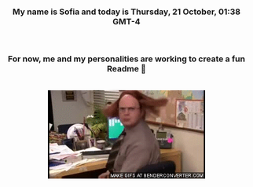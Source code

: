 


<div align="center">
<h3 >My name is Sofia and today is Thursday, 21 October, 01:38 GMT-4</h3><br>
<h3 >For now, me and my personalities are working to create a fun Readme 👋
</h3><br>
<img src='img/dwight.gif' alt='working...'/>
</div>
